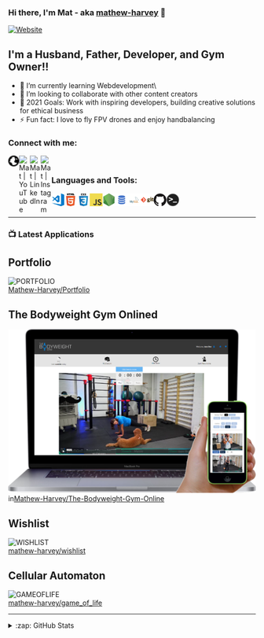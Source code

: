 ### Hi there, I'm Mat - aka [mathew-harvey][website] 👋

[![Website](https://img.shields.io/website?label=thebodyweightgym.net&style=for-the-badge&url=https%3A%2F%2Fthebodyweightgym.net)](https://www.thebodyweightgym.net/the-bodyweight-gym-online)


## I'm a Husband, Father, Developer, and Gym Owner!!

- 🌱 I’m currently learning Webdevelopment\
- 👯 I’m looking to collaborate with other content creators
- 🥅 2021 Goals: Work with inspiring developers, building creative solutions for ethical business
- ⚡ Fun fact: I love to fly FPV drones and enjoy handbalancing

### Connect with me:

[<img align="left" alt="thebodyweightgym.net" width="22px" src="https://raw.githubusercontent.com/iconic/open-iconic/master/svg/globe.svg" />][website]
[<img align="left" alt="Mat | YouTube" width="22px" src="https://cdn.jsdelivr.net/npm/simple-icons@v3/icons/youtube.svg" />][youtube]
[<img align="left" alt="Mat | LinkedIn" width="22px" src="https://cdn.jsdelivr.net/npm/simple-icons@v3/icons/linkedin.svg" />][linkedin]
[<img align="left" alt="Mat | Instagram" width="22px" src="https://cdn.jsdelivr.net/npm/simple-icons@v3/icons/instagram.svg" />][instagram]

<br />

### Languages and Tools:

<img align="left" alt="Visual Studio Code" width="26px" src="https://raw.githubusercontent.com/github/explore/80688e429a7d4ef2fca1e82350fe8e3517d3494d/topics/visual-studio-code/visual-studio-code.png" />
<img align="left" alt="HTML5" width="26px" src="https://raw.githubusercontent.com/github/explore/80688e429a7d4ef2fca1e82350fe8e3517d3494d/topics/html/html.png" />
<img align="left" alt="CSS3" width="26px" src="https://raw.githubusercontent.com/github/explore/80688e429a7d4ef2fca1e82350fe8e3517d3494d/topics/css/css.png" />
<img align="left" alt="JavaScript" width="26px" src="https://raw.githubusercontent.com/github/explore/80688e429a7d4ef2fca1e82350fe8e3517d3494d/topics/javascript/javascript.png" />
<img align="left" alt="Node.js" width="26px" src="https://raw.githubusercontent.com/github/explore/80688e429a7d4ef2fca1e82350fe8e3517d3494d/topics/nodejs/nodejs.png" />
<img align="left" alt="SQL" width="26px" src="https://raw.githubusercontent.com/github/explore/80688e429a7d4ef2fca1e82350fe8e3517d3494d/topics/sql/sql.png" />
<img align="left" alt="MySQL" width="26px" src="https://raw.githubusercontent.com/github/explore/80688e429a7d4ef2fca1e82350fe8e3517d3494d/topics/mysql/mysql.png" />
<img align="left" alt="Git" width="26px" src="https://raw.githubusercontent.com/github/explore/80688e429a7d4ef2fca1e82350fe8e3517d3494d/topics/git/git.png" />
<img align="left" alt="GitHub" width="26px" src="https://raw.githubusercontent.com/github/explore/78df643247d429f6cc873026c0622819ad797942/topics/github/github.png" />
<img align="left" alt="Terminal" width="26px" src="https://raw.githubusercontent.com/github/explore/80688e429a7d4ef2fca1e82350fe8e3517d3494d/topics/terminal/terminal.png" />

<br />
<br />

---

### 📺 Latest Applications

<!-- YOUTUBE:START -->
## Portfolio
![PORTFOLIO](/assets/Portfolio.gif) <br> [Mathew-Harvey/Portfolio](https://mathew-harvey.github.io/portfolio/)
## The Bodyweight Gym Onlined
![THEBODYWEIGHTGYMONLINE](/assets/tbwgonlinedemo.png) <br> in[Mathew-Harvey/The-Bodyweight-Gym-Online](https://github.com/Mathew-Harvey/The-Bodyweight-Gym-Online)
## Wishlist
![WISHLIST](/assets/wishlistdemo.gif) <br> [mathew-harvey/wishlist](https://github.com/Mathew-Harvey/wish-list)
## Cellular Automaton
![GAMEOFLIFE](/assets/gol.gif) <br> [mathew-harvey/game_of_life](https://github.com/Mathew-Harvey/[mathew-harvey/game_of_life)


---

<details>
  <summary>:zap: GitHub Stats</summary>

  <img align="left" alt="codeSTACKr's GitHub Stats" src="https://github-readme-stats.mathew-harvey.vercel.app/api?username=mathew-harvey&show_icons=true&hide_border=true" />

</details>

[website]: https://www.thebodyweightgym.net/the-bodyweight-gym-online
[youtube]: https://www.youtube.com/channel/UCsmQBMATmOL14n-v53jug8Q
[instagram]: https://www.instagram.com/the_bodyweight_gym/
[linkedin]: https://www.linkedin.com/in/mathew-harvey/
